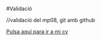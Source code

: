 #Validació

//validació del mp08, git amb  github

[Pulsa aquí para ir a mi cv](https://marthazfq.github.io/cv.html)
